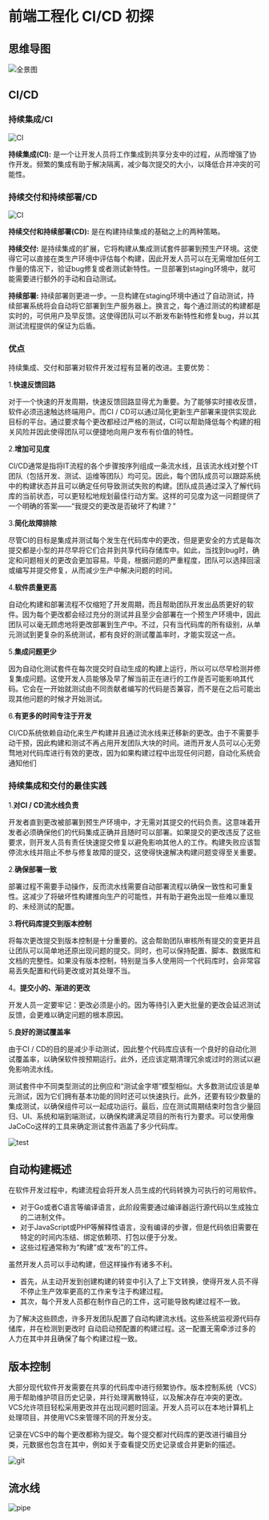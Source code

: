 # 前端工程化 CI/CD 初探

## 思维导图

![全景图](/engineering/all.png)

## CI/CD

### 持续集成/CI

![CI](/engineering/ci.png)

**持续集成(CI):** 是一个让开发人员将工作集成到共享分支中的过程，从而增强了协作开发。频繁的集成有助于解决隔离，减少每次提交的大小，以降低合并冲突的可能性。

### 持续交付和持续部署/CD

![CI](/engineering/ci_cd.png)

**持续交付和持续部署(CD):** 是在构建持续集成的基础之上的两种策略。

**持续交付:** 是持续集成的扩展，它将构建从集成测试套件部署到预生产环境。这使得它可以直接在类生产环境中评估每个构建，因此开发人员可以在无需增加任何工作量的情况下，验证bug修复或者测试新特性。一旦部署到staging环境中，就可能需要进行额外的手动和自动测试。

**持续部署:** 持续部署则更进一步。一旦构建在staging环境中通过了自动测试，持续部署系统将会自动将它部署到生产服务器上。换言之，每个通过测试的构建都是实时的，可供用户及早反馈。这使得团队可以不断发布新特性和修复bug，并以其测试流程提供的保证为后盾。

### 优点

持续集成、交付和部署对软件开发过程有显著的改进。主要优势：

1.**快速反馈回路**

对于一个快速的开发周期，快速反馈回路显得尤为重要。为了能够实时接收反馈，软件必须迅速触达终端用户。而CI / CD可以通过简化更新生产部署来提供实现此目标的平台。通过要求每个更改都经过严格的测试，CI可以帮助降低每个构建的相关风险并因此使得团队可以便捷地向用户发布有价值的特性。

2.**增加可见度**

CI/CD通常是指将IT流程的各个步骤按序列组成一条流水线，且该流水线对整个IT团队（包括开发、测试、运维等团队）均可见。因此，每个团队成员可以跟踪系统中的构建状态并且可以确定任何导致测试失败的构建。团队成员通过深入了解代码库的当前状态，可以更轻松地规划最佳行动方案。这样的可见度为这一问题提供了一个明确的答案——“我提交的更改是否破坏了构建？”

3.**简化故障排除**

尽管CI的目标是集成并测试每个发生在代码库中的更改，但是更安全的方式是每次提交都是小型的并尽早将它们合并到共享代码存储库中。如此，当找到bug时，确定和问题相关的更改会更加容易。毕竟，根据问题的严重程度，团队可以选择回滚或编写并提交修复，从而减少生产中解决问题的时间。

4.**软件质量更高**

自动化构建和部署流程不仅缩短了开发周期，而且帮助团队开发出品质更好的软件。因为每个更改都会经过充分的测试并且至少会部署在一个预生产环境中，因此团队可以毫无顾虑地将更改部署到生产中。不过，只有当代码库的所有级别，从单元测试到更复杂的系统测试，都有良好的测试覆盖率时，才能实现这一点。

5.**集成问题更少**

因为自动化测试套件在每次提交时自动生成的构建上运行，所以可以尽早检测并修复集成问题。这使开发人员能够及早了解当前正在进行的工作是否可能影响其代码。它会在一开始就测试由不同贡献者编写的代码是否兼容，而不是在之后可能出现其他问题的时候才开始测试。

6.**有更多的时间专注于开发**

CI/CD系统依赖自动化来生产构建并且通过流水线来迁移新的更改。由于不需要手动干预，因此构建和测试不再占用开发团队大块的时间。进而开发人员可以心无旁骛地对代码库进行有效的更改，因为如果构建过程中出现任何问题，自动化系统会通知他们

### 持续集成和交付的最佳实践

1.**对CI / CD流水线负责**

开发者直到更改被部署到预生产环境中，才无需对其提交的代码负责。这意味着开发者必须确保他们的代码集成正确并且随时可以部署。如果提交的更改违反了这些要求，则开发人员有责任快速提交修复以避免影响其他人的工作。构建失败应该暂停流水线并阻止不参与修复故障的提交，这使得快速解决构建问题变得至关重要。

2.**确保部署一致**

部署过程不需要手动操作，反而流水线需要自动部署流程以确保一致性和可重复性。这减少了将破坏性构建推向生产的可能性，并有助于避免出现一些难以重现的、未经测试的配置。

3.**将代码库提交到版本控制**

将每次更改提交到版本控制是十分重要的。这会帮助团队审核所有提交的变更并且让团队可以简单地还原出现问题的提交。同时，也可以保持配置、脚本、数据库和文档的完整性。如果没有版本控制，特别是当多人使用同一个代码库时，会非常容易丢失配置和代码更改或对其处理不当。

4。**提交小的、渐进的更改**

开发人员一定要牢记：更改必须是小的。因为等待引入更大批量的更改会延迟测试反馈，会更难以确定问题的根本原因。

5.**良好的测试覆盖率**

由于CI / CD的目的是减少手动测试，因此整个代码库应该有一个良好的自动化测试覆盖率，以确保软件按预期运行。此外，还应该定期清理冗余或过时的测试以避免影响流水线。

测试套件中不同类型测试的比例应和“测试金字塔”模型相似。大多数测试应该是单元测试，因为它们拥有基本功能的同时还可以快速执行。此外，还要有较少数量的集成测试，以确保组件可以一起成功运行。最后，应在测试周期结束时包含少量回归、UI、系统和端到端测试，以确保构建满足项目的所有行为要求。可以使用像JaCoCo这样的工具来确定测试套件涵盖了多少代码库。

![test](/engineering/test.png)

## 自动构建概述

在软件开发过程中，构建流程会将开发⼈员⽣成的代码转换为可执⾏的可⽤软件。

- 对于Go或者C语⾔等编译语⾔，此阶段需要通过编译器运⾏源代码以⽣成独⽴的⼆进制⽂件。
- 对于JavaScript或PHP等解释性语⾔，没有编译的步骤，但是代码依旧需要在特定的时间内冻结、绑定依赖项、打包以便于分发。
- 这些过程通常称为“构建”或“发布”的⼯件。

虽然开发⼈员可以⼿动构建，但这样操作有诸多不利。

- ⾸先，从主动开发到创建构建的转变中引⼊了上下⽂转换，使得开发⼈员不得不停⽌⽣产效率更⾼的⼯作来专注于构建过程。
- 其次，每个开发⼈员都在制作⾃⼰的⼯件，这可能导致构建过程不⼀致。

为了解决这些顾虑，许多开发团队配置了⾃动构建流⽔线。这些系统监视源代码存储库，并在检测到更改时
⾃动启动预配置的构建过程。这⼀配置⽆需牵涉过多的⼈⼒在其中并且确保了每个构建过程⼀致。

## 版本控制

大部分现代软件开发需要在共享的代码库中进行频繁协作。版本控制系统（VCS）用于帮助维护项目历史记录，并行处理离散特征，以及解决存在冲突的更改。VCS允许项目轻松采用更改并在出现问题时回滚。开发人员可以在本地计算机上处理项目，并使用VCS来管理不同的开发分支。

记录在VCS中的每个更改都称为提交。每个提交都对代码库的更改进行编目分类，元数据也包含在其中，例如关于查看提交历史记录或合并更新的描述。

![git](/engineering/git_version.png)

## 流水线

![pipe](/engineering/pipe_line.png)
